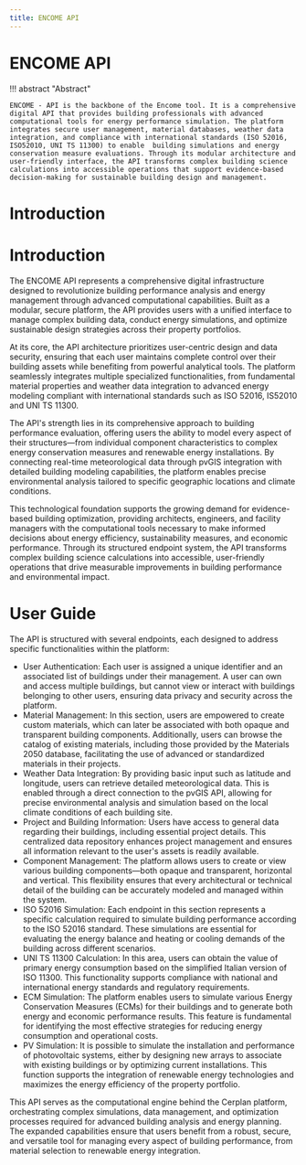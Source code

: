 ```yaml
---
title: ENCOME API 
---
```


# ENCOME API

!!! abstract "Abstract"

    ENCOME - API is the backbone of the Encome tool. It is a comprehensive digital API that provides building professionals with advanced computational tools for energy performance simulation. The platform integrates secure user management, material databases, weather data integration, and compliance with international standards (ISO 52016, ISO52010, UNI TS 11300) to enable  building simulations and energy conservation measure evaluations. Through its modular architecture and user-friendly interface, the API transforms complex building science calculations into accessible operations that support evidence-based decision-making for sustainable building design and management.

# Introduction 

# Introduction

The ENCOME API represents a comprehensive digital infrastructure designed to revolutionize building performance analysis and energy management through advanced computational capabilities. Built as a modular, secure platform, the API provides users with a unified interface to manage complex building data, conduct energy simulations, and optimize sustainable design strategies across their property portfolios.

At its core, the API architecture prioritizes user-centric design and data security, ensuring that each user maintains complete control over their building assets while benefiting from powerful analytical tools. The platform seamlessly integrates multiple specialized functionalities, from fundamental material properties and weather data integration to advanced energy modeling compliant with international standards such as ISO 52016, IS52010 and UNI TS 11300.

The API's strength lies in its comprehensive approach to building performance evaluation, offering users the ability to model every aspect of their structures—from individual component characteristics to complex energy conservation measures and renewable energy installations. By connecting real-time meteorological data through pvGIS integration with detailed building modeling capabilities, the platform enables precise environmental analysis tailored to specific geographic locations and climate conditions.

This technological foundation supports the growing demand for evidence-based building optimization, providing architects, engineers, and facility managers with the computational tools necessary to make informed decisions about energy efficiency, sustainability measures, and economic performance. Through its structured endpoint system, the API transforms complex building science calculations into accessible, user-friendly operations that drive measurable improvements in building performance and environmental impact.

# User Guide

The API is structured with several endpoints, each designed to address specific functionalities within the platform:

- User Authentication: Each user is assigned a unique identifier and an associated list of buildings under their management. A user can own and access multiple buildings, but cannot view or interact with buildings belonging to other users, ensuring data privacy and security across the platform.
- Material Management: In this section, users are empowered to create custom materials, which can later be associated with both opaque and transparent building components. Additionally, users can browse the catalog of existing materials, including those provided by the Materials 2050 database, facilitating the use of advanced or standardized materials in their projects.
- Weather Data Integration: By providing basic input such as latitude and longitude, users can retrieve detailed meteorological data. This is enabled through a direct connection to the pvGIS API, allowing for precise environmental analysis and simulation based on the local climate conditions of each building site.
- Project and Building Information: Users have access to general data regarding their buildings, including essential project details. This centralized data repository enhances project management and ensures all information relevant to the user's assets is readily available.
- Component Management: The platform allows users to create or view various building components—both opaque and transparent, horizontal and vertical. This flexibility ensures that every architectural or technical detail of the building can be accurately modeled and managed within the system.
- ISO 52016 Simulation: Each endpoint in this section represents a specific calculation required to simulate building performance according to the ISO 52016 standard. These simulations are essential for evaluating the energy balance and heating or cooling demands of the building across different scenarios.
- UNI TS 11300 Calculation: In this area, users can obtain the value of primary energy consumption based on the simplified Italian version of ISO 11300. This functionality supports compliance with national and international energy standards and regulatory requirements.
- ECM Simulation: The platform enables users to simulate various Energy Conservation Measures (ECMs) for their buildings and to generate both energy and economic performance results. This feature is fundamental for identifying the most effective strategies for reducing energy consumption and operational costs.
- PV Simulation: It is possible to simulate the installation and performance of photovoltaic systems, either by designing new arrays to associate with existing buildings or by optimizing current installations. This function supports the integration of renewable energy technologies and maximizes the energy efficiency of the property portfolio.

This API serves as the computational engine behind the Cerplan platform, orchestrating complex simulations, data management, and optimization processes required for advanced building analysis and energy planning. The expanded capabilities ensure that users benefit from a robust, secure, and versatile tool for managing every aspect of building performance, from material selection to renewable energy integration.
